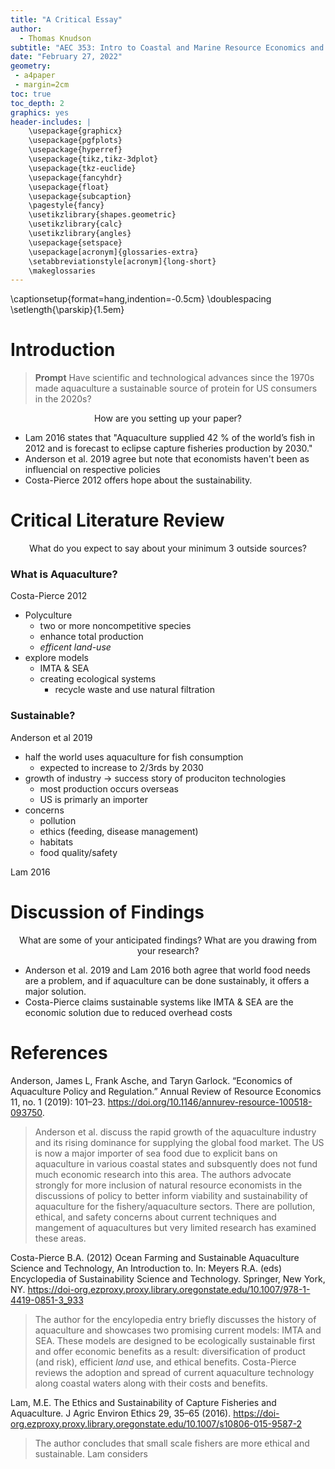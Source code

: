 ```yaml
---
title: "A Critical Essay"
author:
  - Thomas Knudson
subtitle: "AEC 353: Intro to Coastal and Marine Resource Economics and Pollicy"
date: "February 27, 2022"
geometry:
 - a4paper
 - margin=2cm
toc: true
toc_depth: 2
graphics: yes
header-includes: |
    \usepackage{graphicx}
    \usepackage{pgfplots}
    \usepackage{hyperref}
    \usepackage{tikz,tikz-3dplot} 
    \usepackage{tkz-euclide}
    \usepackage{fancyhdr}
    \usepackage{float}
    \usepackage{subcaption}
    \pagestyle{fancy}
    \usetikzlibrary{shapes.geometric}
    \usetikzlibrary{calc}
    \usetikzlibrary{angles}
    \usepackage{setspace}
    \usepackage[acronym]{glossaries-extra}
    \setabbreviationstyle[acronym]{long-short}
    \makeglossaries
---
```


\captionsetup{format=hang,indention=-0.5cm}
\doublespacing
\setlength{\parskip}{1.5em}

# Introduction

> **Prompt** Have scientific and technological advances since the 1970s made aquaculture a sustainable source of protein for US consumers in the 2020s?

$$\text{How are you setting up your paper?}$$

- Lam 2016 states that "Aquaculture supplied 42 % of the world’s fish in 2012 and is forecast to eclipse capture fisheries production by 2030." 
- Anderson et al. 2019 agree but note that economists haven't been as influencial on respective policies
- Costa-Pierce 2012 offers hope about the sustainability.

# Critical Literature Review

$$\text{What do you expect to say about your minimum 3 outside sources?}$$

### What is Aquaculture?

Costa-Pierce 2012

- Polyculture
  - two or more noncompetitive species
  - enhance total production
  - *efficent land-use*
- explore models
  - IMTA & SEA
  - creating ecological systems
    - recycle waste and use natural filtration

### Sustainable?

Anderson et al 2019

- half the world uses aquaculture for fish consumption
  - expected to increase to 2/3rds by 2030
- growth of industry $\rightarrow$ success story of produciton technologies
  - most production occurs overseas
  - US is primarly an importer
- concerns
  - pollution
  - ethics (feeding, disease management)
  - habitats
  - food quality/safety

Lam 2016



# Discussion of Findings

$$\text{What are some of your anticipated findings? What are you drawing from your research?}$$

- Anderson et al. 2019 and Lam 2016 both agree that world food needs are a problem, and if aquaculture can be done sustainably, it offers a major solution. 
- Costa-Pierce claims sustainable systems like IMTA & SEA are the economic solution due to reduced overhead costs

# References

Anderson, James L, Frank Asche, and Taryn Garlock. “Economics of Aquaculture Policy and Regulation.” Annual Review of Resource Economics 11, no. 1 (2019): 101–23. https://doi.org/10.1146/annurev-resource-100518-093750.

> Anderson et al. discuss the rapid growth of the aquaculture industry and its rising dominance for supplying the global food market. The US is now a major importer of sea food due to explicit bans on aquaculture in various coastal states and subsquently does not fund much economic research into this area. The authors advocate strongly for more inclusion of natural resource economists in the discussions of policy to better inform viability and sustainability of aquaculture for the fishery/aquaculture sectors. There are pollution, ethical, and safety concerns about current techniques and mangement of aquacultures but very limited research has examined these areas. 

Costa-Pierce B.A. (2012) Ocean Farming and Sustainable Aquaculture Science and Technology, An Introduction to. In: Meyers R.A. (eds) Encyclopedia of Sustainability Science and Technology. Springer, New York, NY. https://doi-org.ezproxy.proxy.library.oregonstate.edu/10.1007/978-1-4419-0851-3_933

> The author for the encylopedia entry briefly discusses the history of aquaculture and showcases two promising current models: IMTA and SEA. These models are designed to be ecologically sustainable first and offer economic benefits as a result: diversification of product (and risk), efficient *land* use, and ethical benefits. Costa-Pierce reviews the adoption and spread of current aquaculture technology along coastal waters along with their costs and benefits.

Lam, M.E. The Ethics and Sustainability of Capture Fisheries and Aquaculture. J Agric Environ Ethics 29, 35–65 (2016). https://doi-org.ezproxy.proxy.library.oregonstate.edu/10.1007/s10806-015-9587-2

> The author concludes that small scale fishers are more ethical and sustainable. Lam considers
